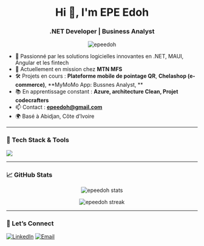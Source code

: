 <h1 align="center">Hi 👋, I'm EPE Edoh</h1>
<h3 align="center">.NET Developer | Business Analyst</h3>

<p align="center">
  <img src="https://komarev.com/ghpvc/?username=epeedoh&label=Profile%20views&color=0e75b6&style=flat" alt="epeedoh" />
</p>

- 🧠 Passionné par les solutions logicielles innovantes en .NET, MAUI, Angular et les fintech
- 🚀 Actuellement en mission chez **MTN MFS**
- 🛠️ Projets en cours : **Plateforme mobile de pointage QR**, **Chelashop (e-commerce)**, **MyMoMo App: Bussnes Analyst, **
- 📚 En apprentissage constant : **Azure, architecture Clean,  Projet codecrafters**
- 📫 Contact : **epeedoh@gmail.com**
- 🌍 Basé à Abidjan, Côte d’Ivoire

---

### 💼 Tech Stack & Tools

<p>
  <img src="https://skillicons.dev/icons?i=dotnet,cs,angular,ts,azure,postgres,mysql,git,github,vscode" />
</p>

---

### 📈 GitHub Stats

<p align="center">
  <img src="https://github-readme-stats.vercel.app/api?username=epeedoh&show_icons=true&theme=dark&locale=en" alt="epeedoh stats" />
</p>

<p align="center">
  <img src="https://github-readme-streak-stats.herokuapp.com/?user=epeedoh&theme=dark" alt="epeedoh streak" />
</p>



---

### 🙌 Let’s Connect

[![LinkedIn](https://img.shields.io/badge/-LinkedIn-blue?logo=linkedin&logoColor=white)](linkedin.com/in/epeedoh)
[![Email](https://img.shields.io/badge/-Email-red?logo=gmail&logoColor=white)](mailto:epeedoh@gmail.com)
